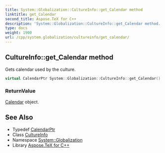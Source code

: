 ```yaml
---
title: System::Globalization::CultureInfo::get_Calendar method
linktitle: get_Calendar
second_title: Aspose.TeX for C++
description: 'System::Globalization::CultureInfo::get_Calendar method. Gets calendar used by the culture in C++.'
type: docs
weight: 1900
url: /cpp/system.globalization/cultureinfo/get_calendar/
---
```

## CultureInfo::get_Calendar method


Gets calendar used by the culture.

```cpp
virtual CalendarPtr System::Globalization::CultureInfo::get_Calendar() const
```


### ReturnValue

[Calendar](../../calendar/) object.

## See Also

* Typedef [CalendarPtr](../../calendarptr/)
* Class [CultureInfo](../)
* Namespace [System::Globalization](../../)
* Library [Aspose.TeX for C++](../../../)
